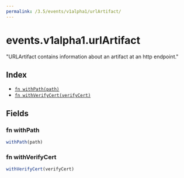 ```yaml
---
permalink: /3.5/events/v1alpha1/urlArtifact/
---
```


# events.v1alpha1.urlArtifact

"URLArtifact contains information about an artifact at an http endpoint."

## Index

* [`fn withPath(path)`](#fn-withpath)
* [`fn withVerifyCert(verifyCert)`](#fn-withverifycert)

## Fields

### fn withPath

```ts
withPath(path)
```



### fn withVerifyCert

```ts
withVerifyCert(verifyCert)
```

